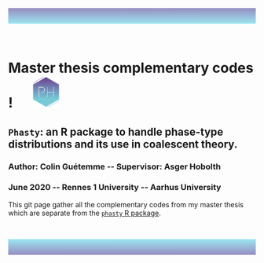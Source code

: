 
<img src="https://github.com/colinguetemme/Master_thesis/blob/master/rectpng.png" width="1280" height="32" />


&nbsp;
&nbsp;


# Master thesis complementary codes !      <img src="https://github.com/colinguetemme/Master_thesis/blob/master/logo.png" width="56" height="64" />

## ```Phasty```: an R package to handle phase-type distributions and its use in coalescent theory. 
### Author: Colin Guétemme   --   Supervisor: Asger Hobolth
### June 2020   --   Rennes 1 University   --   Aarhus University

This git page gather all the complementary codes from my master thesis which are separate from the [```phasty``` R package](https://github.com/rivasiker/phasty).


&nbsp;
&nbsp;


<img src="https://github.com/colinguetemme/Master_thesis/blob/master/rectpng2.png" width="1280" height="32" />




